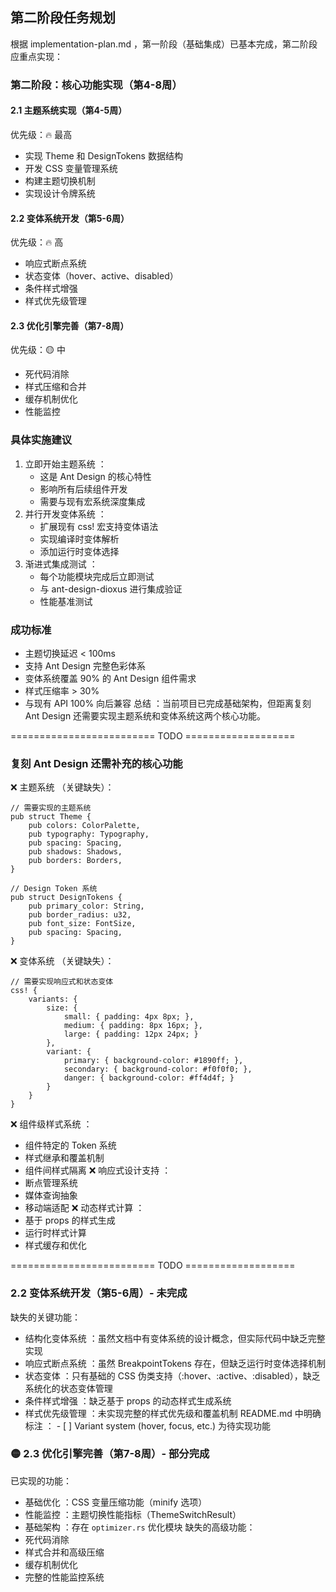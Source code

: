 ## 第二阶段任务规划
根据 implementation-plan.md ，第一阶段（基础集成）已基本完成，第二阶段应重点实现：

### 第二阶段：核心功能实现（第4-8周）
#### 2.1 主题系统实现（第4-5周）
优先级：🔥 最高

- 实现 Theme 和 DesignTokens 数据结构
- 开发 CSS 变量管理系统
- 构建主题切换机制
- 实现设计令牌系统

#### 2.2 变体系统开发（第5-6周）
优先级：🔥 高

- 响应式断点系统
- 状态变体（hover、active、disabled）
- 条件样式增强
- 样式优先级管理

#### 2.3 优化引擎完善（第7-8周）
优先级：🟡 中

- 死代码消除
- 样式压缩和合并
- 缓存机制优化
- 性能监控

### 具体实施建议
1. 立即开始主题系统 ：
   - 这是 Ant Design 的核心特性
   - 影响所有后续组件开发
   - 需要与现有宏系统深度集成
2. 并行开发变体系统 ：
   - 扩展现有 css! 宏支持变体语法
   - 实现编译时变体解析
   - 添加运行时变体选择
3. 渐进式集成测试 ：
   - 每个功能模块完成后立即测试
   - 与 ant-design-dioxus 进行集成验证
   - 性能基准测试

### 成功标准
- 主题切换延迟 < 100ms
- 支持 Ant Design 完整色彩体系
- 变体系统覆盖 90% 的 Ant Design 组件需求
- 样式压缩率 > 30%
- 与现有 API 100% 向后兼容
总结 ：当前项目已完成基础架构，但距离复刻 Ant Design 还需要实现主题系统和变体系统这两个核心功能。



========================= TODO ===================

### 复刻 Ant Design 还需补充的核心功能
❌ 主题系统 （关键缺失）：

```
// 需要实现的主题系统
pub struct Theme {
    pub colors: ColorPalette,
    pub typography: Typography,
    pub spacing: Spacing,
    pub shadows: Shadows,
    pub borders: Borders,
}

// Design Token 系统
pub struct DesignTokens {
    pub primary_color: String,
    pub border_radius: u32,
    pub font_size: FontSize,
    pub spacing: Spacing,
}
```
❌ 变体系统 （关键缺失）：

```
// 需要实现响应式和状态变体
css! {
    variants: {
        size: {
            small: { padding: 4px 8px; },
            medium: { padding: 8px 16px; },
            large: { padding: 12px 24px; }
        },
        variant: {
            primary: { background-color: #1890ff; },
            secondary: { background-color: #f0f0f0; },
            danger: { background-color: #ff4d4f; }
        }
    }
}
```
❌ 组件级样式系统 ：
- 组件特定的 Token 系统
- 样式继承和覆盖机制
- 组件间样式隔离
❌ 响应式设计支持 ：
- 断点管理系统
- 媒体查询抽象
- 移动端适配
❌ 动态样式计算 ：
- 基于 props 的样式生成
- 运行时样式计算
- 样式缓存和优化


========================= TODO ===================
### 2.2 变体系统开发（第5-6周）- 未完成
缺失的关键功能：
- 结构化变体系统 ：虽然文档中有变体系统的设计概念，但实际代码中缺乏完整实现
- 响应式断点系统 ：虽然 BreakpointTokens 存在，但缺乏运行时变体选择机制
- 状态变体 ：只有基础的 CSS 伪类支持（:hover、:active、:disabled），缺乏系统化的状态变体管理
- 条件样式增强 ：缺乏基于 props 的动态样式生成系统
- 样式优先级管理 ：未实现完整的样式优先级和覆盖机制
README.md 中明确标注 ： - [ ] Variant system (hover, focus, etc.) 为待实现功能

### 🟡 2.3 优化引擎完善（第7-8周）- 部分完成
已实现的功能：
- 基础优化 ：CSS 变量压缩功能（minify 选项）
- 性能监控 ：主题切换性能指标（ThemeSwitchResult）
- 基础架构 ：存在 `optimizer.rs` 优化模块
缺失的高级功能：
- 死代码消除
- 样式合并和高级压缩
- 缓存机制优化
- 完整的性能监控系统
